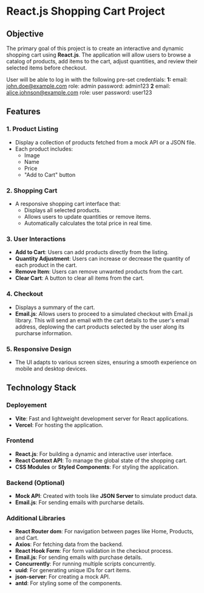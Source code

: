 # React.js Shopping Cart Project

## Objective

The primary goal of this project is to create an interactive and dynamic shopping cart using **React.js**. The application will allow users to browse a catalog of products, add items to the cart, adjust quantities, and review their selected items before checkout. 

User will be able to log in with the following pre-set credentials:
**1:** 
  email: john.doe@example.com
  role: admin
  password: admin123
**2**
  email: alice.johnson@example.com
  role: user
  password: user123

## Features

### 1. **Product Listing**
- Display a collection of products fetched from a mock API or a JSON file.
- Each product includes:
  - Image
  - Name
  - Price
  - "Add to Cart" button

### 2. **Shopping Cart**
- A responsive shopping cart interface that:
  - Displays all selected products.
  - Allows users to update quantities or remove items.
  - Automatically calculates the total price in real time.

### 3. **User Interactions**
- **Add to Cart**: Users can add products directly from the listing.
- **Quantity Adjustment**: Users can increase or decrease the quantity of each product in the cart.
- **Remove Item**: Users can remove unwanted products from the cart.
- **Clear Cart**: A button to clear all items from the cart.

### 4. **Checkout**
- Displays a summary of the cart.
- **Email.js**: Allows users to proceed to a simulated checkout with Email.js library. This will send an email with the cart details to the user's email address, deplowing the cart products selected by the user along its purcharse information.

### 5. **Responsive Design**
- The UI adapts to various screen sizes, ensuring a smooth experience on mobile and desktop devices.

## Technology Stack

### Deployement
- **Vite**: Fast and lightweight development server for React applications.
- **Vercel**: For hosting the application.

### Frontend
- **React.js**: For building a dynamic and interactive user interface.
- **React Context API**: To manage the global state of the shopping cart.
- **CSS Modules** or **Styled Components**: For styling the application.

### Backend (Optional)
- **Mock API**: Created with tools like **JSON Server** to simulate product data.
- **Email.js**: For sending emails with purcharse details.

### Additional Libraries
- **React Router dom**: For navigation between pages like Home, Products, and Cart.
- **Axios**: For fetching data from the backend.
- **React Hook Form**: For form validation in the checkout process.
- **Email.js**: For sending emails with purchase details.
- **Concurrently**: For running multiple scripts concurrently.
- **uuid**: For generating unique IDs for cart items.
- **json-server**: For creating a mock API.
- **antd**: For styling some of the components.




